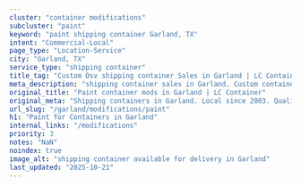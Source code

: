 ```yaml
---
cluster: "container modifications"
subcluster: "paint"
keyword: "paint shipping container Garland, TX"
intent: "Commercial-Local"
page_type: "Location-Service"
city: "Garland, TX"
service_type: "shipping container"
title_tag: "Custom Dsv shipping container Sales in Garland | LC Container"
meta_description: "shipping container sales in Garland. Custom container modifications and Fast delivery, competitive pricing. Serving modifications area. Quote ID: M59. Call (214) 524-4168 for your free quote today."
original_title: "Paint container mods in Garland | LC Container"
original_meta: "Shipping containers in Garland. Local since 2003. Quality containers. Fast delivery. Get your free quote — call (214) 524-4168 today. LC Container — your tru..."
url_slug: "/garland/modifications/paint"
h1: "Paint for Containers in Garland"
internal_links: "/modifications"
priority: 3
notes: "NaN"
noindex: true
image_alt: "shipping container available for delivery in Garland"
last_updated: "2025-10-21"
---
```


<!-- TODO: Add unique city/inventory copy, images, and internal links here. -->
